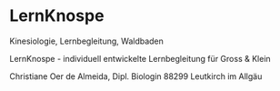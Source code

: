 # LernKnospe

Kinesiologie, Lernbegleitung, Waldbaden

LernKnospe - individuell entwickelte Lernbegleitung für Gross & Klein 


Christiane Oer de Almeida, Dipl. Biologin
88299 Leutkirch im Allgäu
